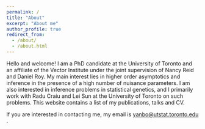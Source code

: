```yaml
---
permalink: /
title: "About"
excerpt: "About me"
author_profile: true
redirect_from: 
  - /about/
  - /about.html
---
```


Hello and welcome! I am a PhD candidate at the University of Toronto and an affiliate of the Vector Institute under the joint supervision of Nancy Reid and Daniel Roy.
My main interest lies in higher order asymptotics and inference in the presence of a high number of nuisance parameters. 
I am also interested in inference problems in statistical genetics, and I primarily work with Radu Craiu and Lei Sun at the University of Toronto on such problems. 
This website contains a list of my publications, talks and CV. 

If you are interested in contacting me, my email is yanbo@utstat.toronto.edu . 
